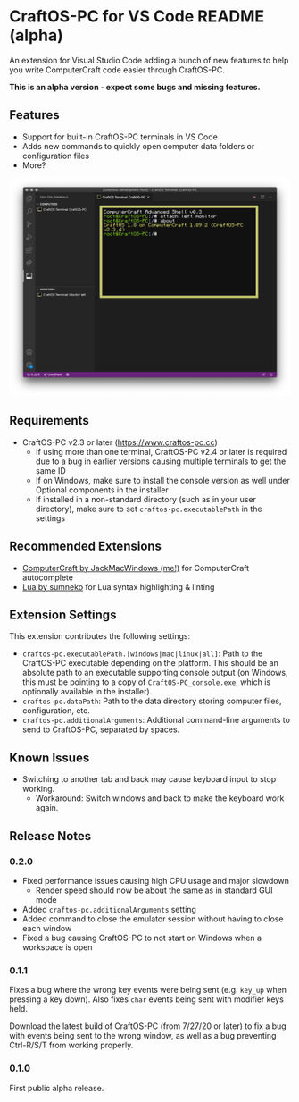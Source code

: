 # CraftOS-PC for VS Code README (alpha)

An extension for Visual Studio Code adding a bunch of new features to help you write ComputerCraft code easier through CraftOS-PC.

**This is an alpha version - expect some bugs and missing features.**

## Features

* Support for built-in CraftOS-PC terminals in VS Code
* Adds new commands to quickly open computer data folders or configuration files
* More?

![Screenshot](media/screenshot.png)

## Requirements

* CraftOS-PC v2.3 or later (https://www.craftos-pc.cc)
  * If using more than one terminal, CraftOS-PC v2.4 or later is required due to a bug in earlier versions causing multiple terminals to get the same ID
  * If on Windows, make sure to install the console version as well under Optional components in the installer
  * If installed in a non-standard directory (such as in your user directory), make sure to set `craftos-pc.executablePath` in the settings

## Recommended Extensions

* [ComputerCraft by JackMacWindows (me!)](https://marketplace.visualstudio.com/items?itemName=jackmacwindows.vscode-computercraft) for ComputerCraft autocomplete
* [Lua by sumneko](https://marketplace.visualstudio.com/items?itemName=sumneko.lua) for Lua syntax highlighting & linting

## Extension Settings

This extension contributes the following settings:

* `craftos-pc.executablePath.[windows|mac|linux|all]`: Path to the CraftOS-PC executable depending on the platform. This should be an absolute path to an executable supporting console output (on Windows, this must be pointing to a copy of `CraftOS-PC_console.exe`, which is optionally available in the installer).
* `craftos-pc.dataPath`: Path to the data directory storing computer files, configuration, etc.
* `craftos-pc.additionalArguments`: Additional command-line arguments to send to CraftOS-PC, separated by spaces.

## Known Issues

* Switching to another tab and back may cause keyboard input to stop working.
  * Workaround: Switch windows and back to make the keyboard work again.

## Release Notes

### 0.2.0

* Fixed performance issues causing high CPU usage and major slowdown
  * Render speed should now be about the same as in standard GUI mode
* Added `craftos-pc.additionalArguments` setting
* Added command to close the emulator session without having to close each window
* Fixed a bug causing CraftOS-PC to not start on Windows when a workspace is open

### 0.1.1

Fixes a bug where the wrong key events were being sent (e.g. `key_up` when pressing a key down). Also fixes `char` events being sent with modifier keys held.

Download the latest build of CraftOS-PC (from 7/27/20 or later) to fix a bug with events being sent to the wrong window, as well as a bug preventing Ctrl-R/S/T from working properly.

### 0.1.0

First public alpha release.
